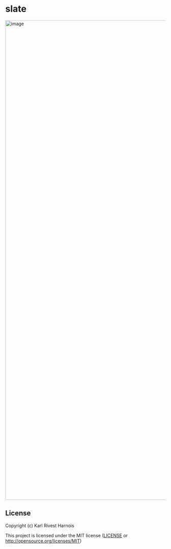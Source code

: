 # slate

<img width="2254" height="1504" alt="image" src="https://github.com/user-attachments/assets/52b4d831-ff58-4b19-a5d7-e9051da43afd" />

## License

Copyright (c) Karl Rivest Harnois

This project is licensed under the MIT license ([LICENSE] or <http://opensource.org/licenses/MIT>)

[LICENSE]: ./LICENSE
